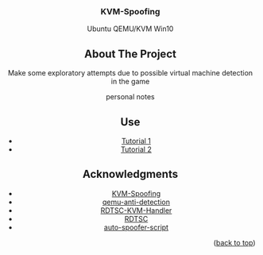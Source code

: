 <br />
<div align="center">

  <h3 align="center">KVM-Spoofing</h3>

  <p align="center">
    Ubuntu QEMU/KVM Win10
    <br />



## About The Project

Make some exploratory attempts due to possible virtual machine detection in the game

personal notes

## Use
* [Tutorial 1](https://www.twblogs.net/a/5e752048bd9eee21168637b9/?lang=zh-cn)
* [Tutorial 2](https://hlyani.github.io/notes/openstack/qemu_make.html)

## Acknowledgments

* [KVM-Spoofing](https://github.com/A1exxander/KVM-Spoofing)
* [qemu-anti-detection](https://github.com/zhaodice/qemu-anti-detection)
* [RDTSC-KVM-Handler](https://github.com/WCharacter/RDTSC-KVM-Handler)
* [RDTSC](https://github.com/SamuelTulach/BetterTiming)
* [auto-spoofer-script](https://github.com/lexi-src/spoofed-qemu)
<p align="right">(<a href="#readme-top">back to top</a>)</p>
